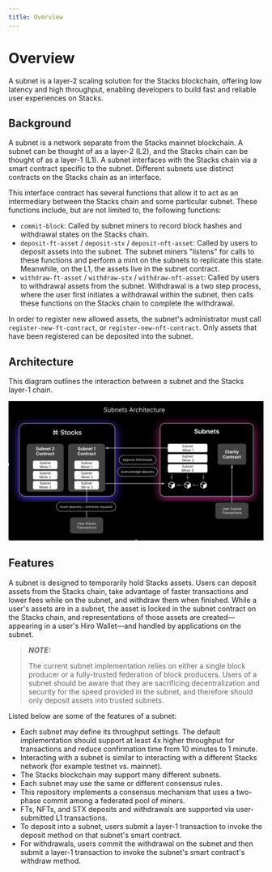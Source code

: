 ```yaml
---
title: Overview
---
```


# Overview

A subnet is a layer-2 scaling solution for the Stacks blockchain, offering low latency and high throughput, enabling developers to build fast and reliable user experiences on Stacks.

## Background

A subnet is a network separate from the Stacks mainnet blockchain. A subnet can be thought of as a layer-2 (L2), and the Stacks chain can be thought of as a layer-1 (L1). A subnet interfaces with the Stacks chain via a smart contract specific to the subnet. Different subnets use distinct contracts on the Stacks chain as an interface.

This interface contract has several functions that allow it to act as an intermediary between the Stacks chain and some particular subnet. These functions include, but are not limited to, the following functions:

- `commit-block`: Called by subnet miners to record block hashes and withdrawal states on the Stacks chain.
- `deposit-ft-asset` / `deposit-stx` / `deposit-nft-asset`: Called by users to deposit assets into the subnet. The subnet miners "listens" for calls to these functions and perform a mint on the subnets to replicate this state. Meanwhile, on the L1, the assets live in the subnet contract.
- `withdraw-ft-asset` / `withdraw-stx` / `withdraw-nft-asset`: Called by users to withdrawal assets from the subnet. Withdrawal is a two step process, where the user first initiates a withdrawal within the subnet, then calls these functions on the Stacks chain to complete the withdrawal.

In order to register new allowed assets, the subnet's administrator must call `register-new-ft-contract`, or `register-new-nft-contract`. Only assets that have been registered can be deposited into the subnet.

## Architecture

This diagram outlines the interaction between a subnet and the Stacks layer-1 chain.

![Architecture of subnets.](images/subnets-architecture.png)

## Features

A subnet is designed to temporarily hold Stacks assets. Users can deposit assets from the Stacks chain, take advantage of faster transactions and lower fees while on the subnet, and withdraw them when finished.
While a user's assets are in a subnet, the asset is locked in the subnet contract on the Stacks chain, and representations of those assets are created—appearing in a user's Hiro Wallet—and handled by applications on the subnet.

> **_NOTE:_**
>
> The current subnet implementation relies on either a single block producer or
> a fully-trusted federation of block producers. Users of a subnet should be
> aware that they are sacrificing decentralization and security for the speed
> provided in the subnet, and therefore should only deposit assets into trusted
> subnets.

Listed below are some of the features of a subnet:

- Each subnet may define its throughput settings. The default implementation should support at least 4x higher throughput for transactions and reduce confirmation time from 10 minutes to 1 minute.
- Interacting with a subnet is similar to interacting with a different Stacks network (for example testnet vs. mainnet).
- The Stacks blockchain may support many different subnets.
- Each subnet may use the same or different consensus rules.
- This repository implements a consensus mechanism that uses a two-phase commit among a federated pool of miners.
- FTs, NFTs, and STX deposits and withdrawals are supported via user-submitted L1 transactions.
- To deposit into a subnet, users submit a layer-1 transaction to invoke the deposit method on that subnet's smart contract.
- For withdrawals, users commit the withdrawal on the subnet and then submit a layer-1 transaction to invoke the subnet's smart contract's withdraw method.
